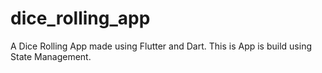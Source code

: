 # dice_rolling_app

A Dice Rolling App made using Flutter and Dart. 
This is App is build using State Management.
